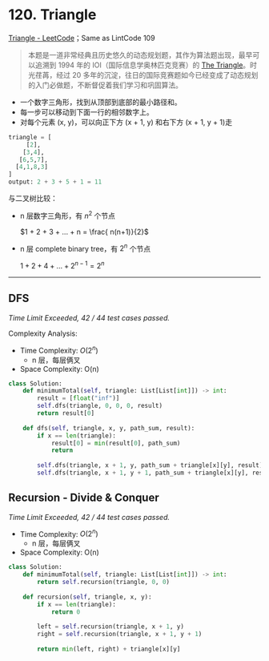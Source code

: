 # 120. Triangle

[Triangle - LeetCode](https://leetcode.com/problems/triangle/)；Same as LintCode 109

> 本题是一道非常经典且历史悠久的动态规划题，其作为算法题出现，最早可以追溯到 1994 年的 IOI（国际信息学奥林匹克竞赛）的 [The Triangle](https://ioinformatics.org/files/ioi1994problem1.pdf)。时光荏苒，经过 20 多年的沉淀，往日的国际竞赛题如今已经变成了动态规划的入门必做题，不断督促着我们学习和巩固算法。

- 一个数字三角形，找到从顶部到底部的最小路径和。
- 每一步可以移动到下面一行的相邻数字上。
- 对每个元素 (x, y)，可以向正下方 (x + 1, y) 和右下方 (x + 1, y + 1)走

```python
triangle = [
     [2],
    [3,4],
   [6,5,7],
  [4,1,8,3]
]
output: 2 + 3 + 5 + 1 = 11
```

与二叉树比较：

- n 层数字三角形，有 $n ^ 2$  个节点

  $1 + 2 + 3 + ... + n = \frac{ n(n+1)}{2}$

- n 层 complete binary tree，有 $2 ^ n$ 个节点

  $1 + 2 + 4 + ... + 2^{n-1} = 2^n$

------

## DFS

*Time Limit Exceeded, 42 / 44 test cases passed.*

Complexity Analysis:

- Time Complexity: $O(2 ^n)$
  - n 层，每层俩叉
- Space Complexity: O(n)

```python
class Solution:
    def minimumTotal(self, triangle: List[List[int]]) -> int:
        result = [float("inf")]
        self.dfs(triangle, 0, 0, 0, result)
        return result[0]
    
    def dfs(self, triangle, x, y, path_sum, result):
        if x == len(triangle):
            result[0] = min(result[0], path_sum)
            return
        
        self.dfs(triangle, x + 1, y, path_sum + triangle[x][y], result)
        self.dfs(triangle, x + 1, y + 1, path_sum + triangle[x][y], result)
```

## Recursion - Divide & Conquer

*Time Limit Exceeded, 42 / 44 test cases passed.*

- Time Complexity: $O(2 ^n)$
  - n 层，每层俩叉
- Space Complexity: O(n)

```python
class Solution:
    def minimumTotal(self, triangle: List[List[int]]) -> int:
        return self.recursion(triangle, 0, 0)
    
    def recursion(self, triangle, x, y):
        if x == len(triangle):            
            return 0
        
        left = self.recursion(triangle, x + 1, y)
        right = self.recursion(triangle, x + 1, y + 1)
        
        return min(left, right) + triangle[x][y]
```